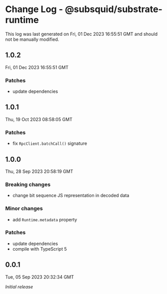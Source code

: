 # Change Log - @subsquid/substrate-runtime

This log was last generated on Fri, 01 Dec 2023 16:55:51 GMT and should not be manually modified.

## 1.0.2
Fri, 01 Dec 2023 16:55:51 GMT

### Patches

- update dependencies

## 1.0.1
Thu, 19 Oct 2023 08:58:05 GMT

### Patches

- fix `RpcClient.batchCall()` signature

## 1.0.0
Thu, 28 Sep 2023 20:58:19 GMT

### Breaking changes

- change bit sequence JS representation in decoded data

### Minor changes

- add `Runtime.metadata` property

### Patches

- update dependencies
- compile with TypeScript 5

## 0.0.1
Tue, 05 Sep 2023 20:32:34 GMT

_Initial release_


